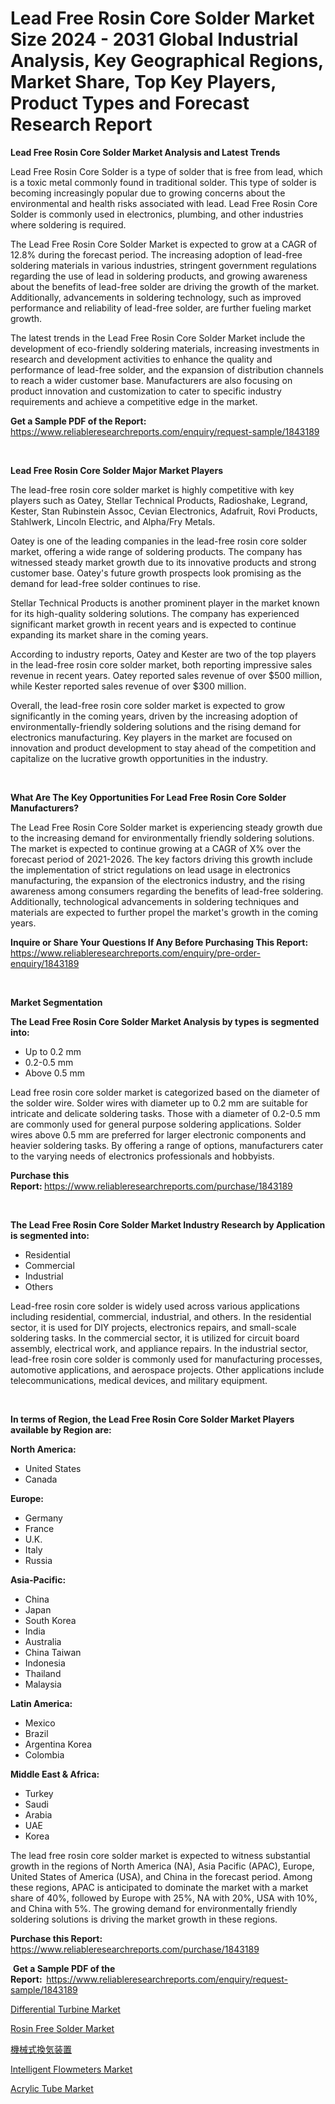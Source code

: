 <p><h1>Lead Free Rosin Core Solder Market Size 2024 - 2031 Global Industrial Analysis, Key Geographical Regions, Market Share, Top Key Players, Product Types and Forecast Research Report</h1></p><p><strong>Lead Free Rosin Core Solder Market Analysis and Latest Trends</strong></p>
<p><p>Lead Free Rosin Core Solder is a type of solder that is free from lead, which is a toxic metal commonly found in traditional solder. This type of solder is becoming increasingly popular due to growing concerns about the environmental and health risks associated with lead. Lead Free Rosin Core Solder is commonly used in electronics, plumbing, and other industries where soldering is required.</p><p>The Lead Free Rosin Core Solder Market is expected to grow at a CAGR of 12.8% during the forecast period. The increasing adoption of lead-free soldering materials in various industries, stringent government regulations regarding the use of lead in soldering products, and growing awareness about the benefits of lead-free solder are driving the growth of the market. Additionally, advancements in soldering technology, such as improved performance and reliability of lead-free solder, are further fueling market growth.</p><p>The latest trends in the Lead Free Rosin Core Solder Market include the development of eco-friendly soldering materials, increasing investments in research and development activities to enhance the quality and performance of lead-free solder, and the expansion of distribution channels to reach a wider customer base. Manufacturers are also focusing on product innovation and customization to cater to specific industry requirements and achieve a competitive edge in the market.</p></p>
<p><strong>Get a Sample PDF of the Report:&nbsp;</strong> <a href="https://www.reliableresearchreports.com/enquiry/request-sample/1843189">https://www.reliableresearchreports.com/enquiry/request-sample/1843189</a></p>
<p>&nbsp;</p>
<p><strong>Lead Free Rosin Core Solder Major Market Players</strong></p>
<p><p>The lead-free rosin core solder market is highly competitive with key players such as Oatey, Stellar Technical Products, Radioshake, Legrand, Kester, Stan Rubinstein Assoc, Cevian Electronics, Adafruit, Rovi Products, Stahlwerk, Lincoln Electric, and Alpha/Fry Metals.</p><p>Oatey is one of the leading companies in the lead-free rosin core solder market, offering a wide range of soldering products. The company has witnessed steady market growth due to its innovative products and strong customer base. Oatey's future growth prospects look promising as the demand for lead-free solder continues to rise.</p><p>Stellar Technical Products is another prominent player in the market known for its high-quality soldering solutions. The company has experienced significant market growth in recent years and is expected to continue expanding its market share in the coming years.</p><p>According to industry reports, Oatey and Kester are two of the top players in the lead-free rosin core solder market, both reporting impressive sales revenue in recent years. Oatey reported sales revenue of over $500 million, while Kester reported sales revenue of over $300 million.</p><p>Overall, the lead-free rosin core solder market is expected to grow significantly in the coming years, driven by the increasing adoption of environmentally-friendly soldering solutions and the rising demand for electronics manufacturing. Key players in the market are focused on innovation and product development to stay ahead of the competition and capitalize on the lucrative growth opportunities in the industry.</p></p>
<p>&nbsp;</p>
<p><strong>What Are The Key Opportunities For Lead Free Rosin Core Solder Manufacturers?</strong></p>
<p><p>The Lead Free Rosin Core Solder market is experiencing steady growth due to the increasing demand for environmentally friendly soldering solutions. The market is expected to continue growing at a CAGR of X% over the forecast period of 2021-2026. The key factors driving this growth include the implementation of strict regulations on lead usage in electronics manufacturing, the expansion of the electronics industry, and the rising awareness among consumers regarding the benefits of lead-free soldering. Additionally, technological advancements in soldering techniques and materials are expected to further propel the market's growth in the coming years.</p></p>
<p><strong>Inquire or Share Your Questions If Any Before Purchasing This Report:</strong> <a href="https://www.reliableresearchreports.com/enquiry/pre-order-enquiry/1843189">https://www.reliableresearchreports.com/enquiry/pre-order-enquiry/1843189</a></p>
<p>&nbsp;</p>
<p><strong>Market Segmentation</strong></p>
<p><strong>The Lead Free Rosin Core Solder Market Analysis by types is segmented into:</strong></p>
<p><ul><li>Up to 0.2 mm</li><li>0.2-0.5 mm</li><li>Above 0.5 mm</li></ul></p>
<p><p>Lead free rosin core solder market is categorized based on the diameter of the solder wire. Solder wires with diameter up to 0.2 mm are suitable for intricate and delicate soldering tasks. Those with a diameter of 0.2-0.5 mm are commonly used for general purpose soldering applications. Solder wires above 0.5 mm are preferred for larger electronic components and heavier soldering tasks. By offering a range of options, manufacturers cater to the varying needs of electronics professionals and hobbyists.</p></p>
<p><strong>Purchase this Report:&nbsp;</strong><a href="https://www.reliableresearchreports.com/purchase/1843189">https://www.reliableresearchreports.com/purchase/1843189</a></p>
<p>&nbsp;</p>
<p><strong>The Lead Free Rosin Core Solder Market Industry Research by Application is segmented into:</strong></p>
<p><ul><li>Residential</li><li>Commercial</li><li>Industrial</li><li>Others</li></ul></p>
<p><p>Lead-free rosin core solder is widely used across various applications including residential, commercial, industrial, and others. In the residential sector, it is used for DIY projects, electronics repairs, and small-scale soldering tasks. In the commercial sector, it is utilized for circuit board assembly, electrical work, and appliance repairs. In the industrial sector, lead-free rosin core solder is commonly used for manufacturing processes, automotive applications, and aerospace projects. Other applications include telecommunications, medical devices, and military equipment.</p></p>
<p>&nbsp;</p>
<p><strong>In terms of Region, the Lead Free Rosin Core Solder Market Players available by Region are:</strong></p>
<p>
    <p> <strong> North America: </strong>
        <ul>
            <li>United States</li>
            <li>Canada</li>
        </ul>
        </p> 
    <p> <strong> Europe: </strong>
        <ul>
            <li>Germany</li>
            <li>France</li>
            <li>U.K.</li>
            <li>Italy</li>
            <li>Russia</li>
        </ul>
        </p> 
    <p> <strong> Asia-Pacific: </strong>
        <ul>
            <li>China</li>
            <li>Japan</li>
            <li>South Korea</li>
            <li>India</li>
            <li>Australia</li>
            <li>China Taiwan</li>
            <li>Indonesia</li>
            <li>Thailand</li>
            <li>Malaysia</li>
        </ul>
        </p> 
    <p> <strong> Latin America: </strong>
        <ul>
            <li>Mexico</li>
            <li>Brazil</li>
            <li>Argentina Korea</li>
            <li>Colombia</li>
        </ul>
        </p> 
    <p> <strong> Middle East & Africa: </strong>
        <ul>
            <li>Turkey</li>
            <li>Saudi</li>
            <li>Arabia</li>
            <li>UAE</li>
            <li>Korea</li>
        </ul>
    </p>
    </p>
<p><p>The lead free rosin core solder market is expected to witness substantial growth in the regions of North America (NA), Asia Pacific (APAC), Europe, United States of America (USA), and China in the forecast period. Among these regions, APAC is anticipated to dominate the market with a market share of 40%, followed by Europe with 25%, NA with 20%, USA with 10%, and China with 5%. The growing demand for environmentally friendly soldering solutions is driving the market growth in these regions.</p></p>
<p><strong>Purchase this Report: </strong><a href="https://www.reliableresearchreports.com/purchase/1843189">https://www.reliableresearchreports.com/purchase/1843189</a></p>
<p>&nbsp;<strong>Get a Sample PDF of the Report:&nbsp;&nbsp;</strong><a href="https://www.reliableresearchreports.com/enquiry/request-sample/1843189">https://www.reliableresearchreports.com/enquiry/request-sample/1843189</a></p>
<p><strong></strong></p>
<p><p><a href="https://issuu.com/reportprime-2/docs/differential-turbine-market-size-2030.pptx">Differential Turbine Market</a></p><p><a href="https://github.com/biheemgalvinlouises6hokrh3h/Market-Research-Report-List-1/blob/main/rosin-free-solder-market.md">Rosin Free Solder Market</a></p><p><a href="https://github.com/ihabdkwlxs948/Market-Research-Report-List-1/blob/main/9157525193996.md">機械式換気装置</a></p><p><a href="https://issuu.com/reportprime-2/docs/intelligent-flowmeters-market-size-2030.pptx">Intelligent Flowmeters Market</a></p><p><a href="https://github.com/guneycigdem35/Market-Research-Report-List-2/blob/main/acrylic-tube-market.md">Acrylic Tube Market</a></p></p>